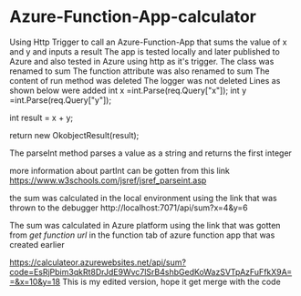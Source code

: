 # Azure-Function-App-calculator
Using Http Trigger to  call an Azure-Function-App that sums the value of x and y and inputs a result
The app is tested locally and later published to Azure and also tested in Azure using http as it's trigger.
The class  was renamed to sum
The function attribute was also renamed  to sum
The content of  run method was deleted
The logger was not deleted 
Lines as shown below were added
int x =int.Parse(req.Query["x"]);
int y =int.Parse(req.Query["y"]);

int result = x + y;

return new OkobjectResult(result);

The parseInt method parses a value as a string and returns the first integer

more information about partInt can be gotten from this link https://www.w3schools.com/jsref/jsref_parseint.asp

the sum was calculated in the local environment using the link that was thrown to the debugger
http://localhost:7071/api/sum?x=4&y=6

The sum was calculated in Azure platform using the link that was gotten from *get function url* in the function tab of azure function app that was created earlier 

https://calculateor.azurewebsites.net/api/sum?code=EsRjPbim3qkRt8DrJdE9Wvc7lSrB4shbGedKoWazSVTpAzFuFfkX9A==&x=10&y=18
This is my edited version, hope it get merge with the code
